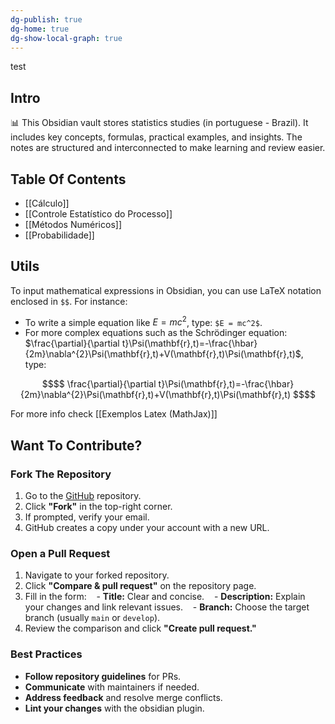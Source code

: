 ```yaml
---
dg-publish: true
dg-home: true
dg-show-local-graph: true
---
```


test
## Intro

📊 This Obsidian vault stores statistics studies (in portuguese - Brazil). It includes key concepts, formulas, practical examples, and insights. The notes are structured and interconnected to make learning and review easier.

## Table Of Contents

- [[Cálculo]]
- [[Controle Estatístico do Processo]]
- [[Métodos Numéricos]]
- [[Probabilidade]]

## Utils

To input mathematical expressions in Obsidian, you can use LaTeX notation enclosed in `$$`. For instance:

- To write a simple equation like $E = mc^2$, type: `$E = mc^2$`.
- For more complex equations such as the Schrödinger equation:
	$\frac{\partial}{\partial t}\Psi(\mathbf{r},t)=-\frac{\hbar}{2m}\nabla^{2}\Psi(\mathbf{r},t)+V(\mathbf{r},t)\Psi(\mathbf{r},t)$, type:

```math
$$
\frac{\partial}{\partial t}\Psi(\mathbf{r},t)=-\frac{\hbar}{2m}\nabla^{2}\Psi(\mathbf{r},t)+V(\mathbf{r},t)\Psi(\mathbf{r},t)
$$
```

For more info check [[Exemplos Latex (MathJax)]]

## Want To Contribute?

### Fork The Repository

1. Go to the [GitHub](https://github.com/luabagg/obsidian-statistics-vault) repository.  
2. Click **"Fork"** in the top-right corner.  
3. If prompted, verify your email.  
4. GitHub creates a copy under your account with a new URL.  

### Open a Pull Request

1. Navigate to your forked repository.  
2. Click **"Compare & pull request"** on the repository page.  
3. Fill in the form:
   - **Title:** Clear and concise.
   - **Description:** Explain your changes and link relevant issues.
   - **Branch:** Choose the target branch (usually `main` or `develop`).
4. Review the comparison and click **"Create pull request."**  

### Best Practices

- **Follow repository guidelines** for PRs.  
- **Communicate** with maintainers if needed.  
- **Address feedback** and resolve merge conflicts.
- **Lint your changes** with the obsidian plugin.
